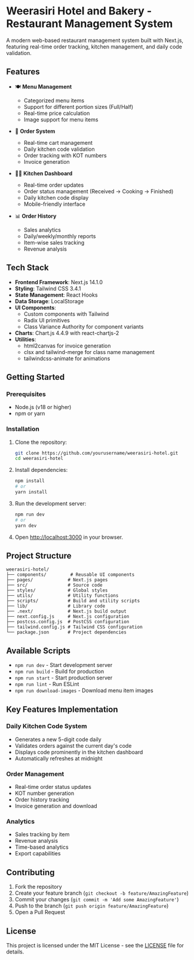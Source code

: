 # Weerasiri Hotel and Bakery - Restaurant Management System

A modern web-based restaurant management system built with Next.js, featuring real-time order tracking, kitchen management, and daily code validation.

## Features

- 🍽️ **Menu Management**
  - Categorized menu items
  - Support for different portion sizes (Full/Half)
  - Real-time price calculation
  - Image support for menu items

- 🛒 **Order System**
  - Real-time cart management
  - Daily kitchen code validation
  - Order tracking with KOT numbers
  - Invoice generation

- 👨‍🍳 **Kitchen Dashboard**
  - Real-time order updates
  - Order status management (Received → Cooking → Finished)
  - Daily kitchen code display
  - Mobile-friendly interface

- 📊 **Order History**
  - Sales analytics
  - Daily/weekly/monthly reports
  - Item-wise sales tracking
  - Revenue analysis

## Tech Stack

- **Frontend Framework**: Next.js 14.1.0
- **Styling**: Tailwind CSS 3.4.1
- **State Management**: React Hooks
- **Data Storage**: LocalStorage
- **UI Components**: 
  - Custom components with Tailwind
  - Radix UI primitives
  - Class Variance Authority for component variants
- **Charts**: Chart.js 4.4.9 with react-chartjs-2
- **Utilities**:
  - html2canvas for invoice generation
  - clsx and tailwind-merge for class name management
  - tailwindcss-animate for animations

## Getting Started

### Prerequisites

- Node.js (v18 or higher)
- npm or yarn

### Installation

1. Clone the repository:
   ```bash
   git clone https://github.com/yourusername/weerasiri-hotel.git
   cd weerasiri-hotel
   ```

2. Install dependencies:
   ```bash
   npm install
   # or
   yarn install
   ```

3. Run the development server:
   ```bash
   npm run dev
   # or
   yarn dev
   ```

4. Open [http://localhost:3000](http://localhost:3000) in your browser.

## Project Structure

```
weerasiri-hotel/
├── components/         # Reusable UI components
├── pages/             # Next.js pages
├── src/               # Source code
├── styles/            # Global styles
├── utils/             # Utility functions
├── scripts/           # Build and utility scripts
├── lib/               # Library code
├── .next/             # Next.js build output
├── next.config.js     # Next.js configuration
├── postcss.config.js  # PostCSS configuration
├── tailwind.config.js # Tailwind CSS configuration
└── package.json       # Project dependencies
```

## Available Scripts

- `npm run dev` - Start development server
- `npm run build` - Build for production
- `npm run start` - Start production server
- `npm run lint` - Run ESLint
- `npm run download-images` - Download menu item images

## Key Features Implementation

### Daily Kitchen Code System
- Generates a new 5-digit code daily
- Validates orders against the current day's code
- Displays code prominently in the kitchen dashboard
- Automatically refreshes at midnight

### Order Management
- Real-time order status updates
- KOT number generation
- Order history tracking
- Invoice generation and download

### Analytics
- Sales tracking by item
- Revenue analysis
- Time-based analytics
- Export capabilities

## Contributing

1. Fork the repository
2. Create your feature branch (`git checkout -b feature/AmazingFeature`)
3. Commit your changes (`git commit -m 'Add some AmazingFeature'`)
4. Push to the branch (`git push origin feature/AmazingFeature`)
5. Open a Pull Request

## License

This project is licensed under the MIT License - see the [LICENSE](LICENSE) file for details.
